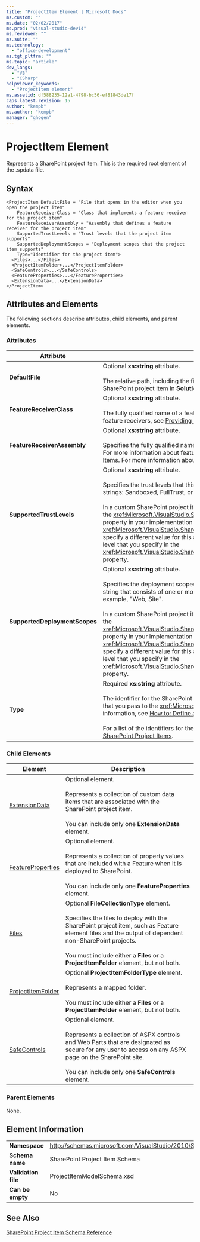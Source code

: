 ```yaml
---
title: "ProjectItem Element | Microsoft Docs"
ms.custom: ""
ms.date: "02/02/2017"
ms.prod: "visual-studio-dev14"
ms.reviewer: ""
ms.suite: ""
ms.technology: 
  - "office-development"
ms.tgt_pltfrm: ""
ms.topic: "article"
dev_langs: 
  - "VB"
  - "CSharp"
helpviewer_keywords: 
  - "ProjectItem element"
ms.assetid: df588235-12a1-4798-bc56-ef81843de17f
caps.latest.revision: 15
author: "kempb"
ms.author: "kempb"
manager: "ghogen"
---
```

# ProjectItem Element
  Represents a SharePoint project item. This is the required root element of the .spdata file.  
  
## Syntax  
  
```  
<ProjectItem DefaultFile = "File that opens in the editor when you open the project item"  
    FeatureReceiverClass = "Class that implements a feature receiver for the project item"  
    FeatureReceiverAssembly = "Assembly that defines a feature receiver for the project item"  
    SupportedTrustLevels = "Trust levels that the project item supports"  
    SupportedDeploymentScopes = "Deployment scopes that the project item supports"  
    Type="Identifier for the project item">  
  <Files>...</Files>  
  <ProjectItemFolder>...</ProjectItemFolder>  
  <SafeControls>...</SafeControls>  
  <FeatureProperties>...</FeatureProperties>  
  <ExtensionData>...</ExtensionData>  
</ProjectItem>  
```  
  
## Attributes and Elements  
 The following sections describe attributes, child elements, and parent elements.  
  
### Attributes  
  
|Attribute|Description|  
|---------------|-----------------|  
|**DefaultFile**|Optional **xs:string** attribute.<br /><br /> The relative path, including the file name, of the file that opens in the Visual Studio editor when you open the SharePoint project item in **Solution Explorer**. The path is relative from the folder that contains the .spdata file.|  
|**FeatureReceiverClass**|Optional **xs:string** attribute.<br /><br /> The fully qualified name of a feature receiver class for this SharePoint project item. For more information about feature receivers, see [Providing Packaging and Deployment Information in Project Items](../sharepoint/providing-packaging-and-deployment-information-in-project-items.md).|  
|**FeatureReceiverAssembly**|Optional **xs:string** attribute.<br /><br /> Specifies the fully qualified name of an assembly that defines a feature receiver for this SharePoint project item. For more information about feature receivers, see [Providing Packaging and Deployment Information in Project Items](../sharepoint/providing-packaging-and-deployment-information-in-project-items.md). For more information about fully qualified assembly names, see [Assembly Names](/dotnet/articles/framework/app-domains/assembly-names).|  
|**SupportedTrustLevels**|Optional **xs:string** attribute.<br /><br /> Specifies the trust levels that this SharePoint project item supports. This value can be one of the following strings: Sandboxed, FullTrust, or All. The value All specifies both Sandboxed and FullTrust.<br /><br /> In a custom SharePoint project item type, the value of this attribute corresponds to the value that you assign to the <xref:Microsoft.VisualStudio.SharePoint.ISharePointProjectItemTypeDefinition.SupportedTrustLevels%2A> property in your implementation of the <xref:Microsoft.VisualStudio.SharePoint.ISharePointProjectItemTypeProvider.InitializeType%2A> method. If you specify a different value for this attribute, Visual Studio overwrites the value so that it specifies the same trust level that you specify in the <xref:Microsoft.VisualStudio.SharePoint.ISharePointProjectItemTypeDefinition.SupportedTrustLevels%2A> property.|  
|**SupportedDeploymentScopes**|Optional **xs:string** attribute.<br /><br /> Specifies the deployment scopes that this SharePoint project item supports. This value is a comma-delimited string that consists of one or more of the following strings: Farm, Site, Web, WebApplication, or Package. For example, "Web, Site".<br /><br /> In a custom SharePoint project item type, the value of this attribute corresponds to the value that you assign to the <xref:Microsoft.VisualStudio.SharePoint.ISharePointProjectItemTypeDefinition.SupportedDeploymentScopes%2A> property in your implementation of the <xref:Microsoft.VisualStudio.SharePoint.ISharePointProjectItemTypeProvider.InitializeType%2A> method. If you specify a different value for this attribute, Visual Studio overwrites the value so that it specifies the same trust level that you specify in the <xref:Microsoft.VisualStudio.SharePoint.ISharePointProjectItemTypeDefinition.SupportedDeploymentScopes%2A> property.|  
|**Type**|Required **xs:string** attribute.<br /><br /> The identifier for the SharePoint project item. In a custom SharePoint project item type, the identifier is the string that you pass to the <xref:Microsoft.VisualStudio.SharePoint.SharePointProjectItemTypeAttribute>. For more information, see [How to: Define a SharePoint Project Item Type](../sharepoint/how-to-define-a-sharepoint-project-item-type.md).<br /><br /> For a list of the identifiers for the built-in SharePoint project items included with Visual Studio, see [Extending SharePoint Project Items](../sharepoint/extending-sharepoint-project-items.md).|  
  
### Child Elements  
  
|Element|Description|  
|-------------|-----------------|  
|[ExtensionData](../sharepoint/extensiondata-element.md)|Optional element.<br /><br /> Represents a collection of custom data items that are associated with the SharePoint project item.<br /><br /> You can include only one **ExtensionData** element.|  
|[FeatureProperties](../sharepoint/featureproperties-element.md)|Optional element.<br /><br /> Represents a collection of property values that are included with a Feature when it is deployed to SharePoint.<br /><br /> You can include only one **FeatureProperties** element.|  
|[Files](../sharepoint/files-element.md)|Optional **FileCollectionType** element.<br /><br /> Specifies the files to deploy with the SharePoint project item, such as Feature element files and the output of dependent non-SharePoint projects.<br /><br /> You must include either a **Files** or a **ProjectItemFolder** element, but not both.|  
|[ProjectItemFolder](../sharepoint/projectitemfolder-element.md)|Optional **ProjectItemFolderType** element.<br /><br /> Represents a mapped folder.<br /><br /> You must include either a **Files** or a **ProjectItemFolder** element, but not both.|  
|[SafeControls](../sharepoint/safecontrols-element.md)|Optional element.<br /><br /> Represents a collection of ASPX controls and Web Parts that are designated as secure for any user to access on any ASPX page on the SharePoint site.<br /><br /> You can include only one **SafeControls** element.|  
  
### Parent Elements  
 None.  
  
## Element Information  
  
|||  
|-|-|  
|**Namespace**|http://schemas.microsoft.com/VisualStudio/2010/SharePointTools/SharePointProjectItemModel|  
|**Schema name**|SharePoint Project Item Schema|  
|**Validation file**|ProjectItemModelSchema.xsd|  
|**Can be empty**|No|  
  
## See Also  
 [SharePoint Project Item Schema Reference](../sharepoint/sharepoint-project-item-schema-reference.md)  
  
  